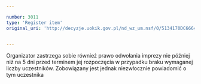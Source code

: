 ```yaml
---

number: 3011
type: 'Register item'
original_uri: 'http://decyzje.uokik.gov.pl/nd_wz_um.nsf/0/5134170DC66646BFC12579DD002E16A5?OpenDocument'


---
```


Organizator zastrzega sobie również prawo odwołania imprezy nie później niż na 5 dni przed terminem jej rozpoczęcia w przypadku braku wymaganej liczby uczestników. Zobowiązany jest jednak niezwłocznie powiadomić o tym uczestnika
